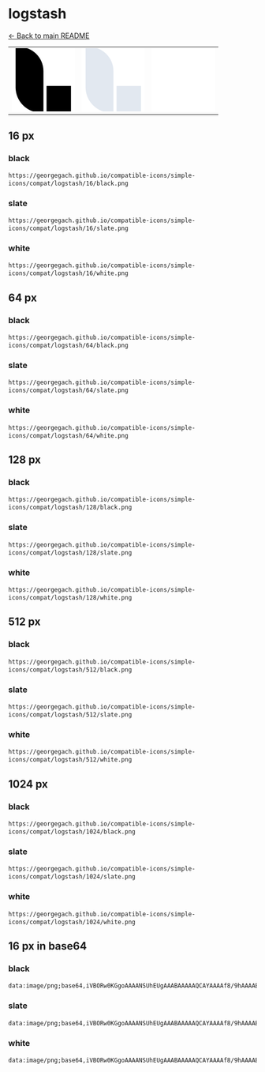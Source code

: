 # logstash

[← Back to main README](../../README.md)

<table><tr>
  <td><img src="./128/black.png" width="128" alt="logstash black icon" /></td>
  <td><img src="./128/slate.png" width="128" alt="logstash slate icon" /></td>
  <td><img src="./128/white.png" width="128" alt="logstash white icon" /></td>
</tr></table>

## 16 px

### black
```
https://georgegach.github.io/compatible-icons/simple-icons/compat/logstash/16/black.png
```

### slate
```
https://georgegach.github.io/compatible-icons/simple-icons/compat/logstash/16/slate.png
```

### white
```
https://georgegach.github.io/compatible-icons/simple-icons/compat/logstash/16/white.png
```

## 64 px

### black
```
https://georgegach.github.io/compatible-icons/simple-icons/compat/logstash/64/black.png
```

### slate
```
https://georgegach.github.io/compatible-icons/simple-icons/compat/logstash/64/slate.png
```

### white
```
https://georgegach.github.io/compatible-icons/simple-icons/compat/logstash/64/white.png
```

## 128 px

### black
```
https://georgegach.github.io/compatible-icons/simple-icons/compat/logstash/128/black.png
```

### slate
```
https://georgegach.github.io/compatible-icons/simple-icons/compat/logstash/128/slate.png
```

### white
```
https://georgegach.github.io/compatible-icons/simple-icons/compat/logstash/128/white.png
```

## 512 px

### black
```
https://georgegach.github.io/compatible-icons/simple-icons/compat/logstash/512/black.png
```

### slate
```
https://georgegach.github.io/compatible-icons/simple-icons/compat/logstash/512/slate.png
```

### white
```
https://georgegach.github.io/compatible-icons/simple-icons/compat/logstash/512/white.png
```

## 1024 px

### black
```
https://georgegach.github.io/compatible-icons/simple-icons/compat/logstash/1024/black.png
```

### slate
```
https://georgegach.github.io/compatible-icons/simple-icons/compat/logstash/1024/slate.png
```

### white
```
https://georgegach.github.io/compatible-icons/simple-icons/compat/logstash/1024/white.png
```

## 16 px in base64

### black
```
data:image/png;base64,iVBORw0KGgoAAAANSUhEUgAAABAAAAAQCAYAAAAf8/9hAAAABmJLR0QA/wD/AP+gvaeTAAAAt0lEQVQ4jaXTP2oCQRiH4cdVNipoZeMpUkVyCPFCKWy9SEoh1/AGdqLBkECIYKEQxU3hLkjcdVnnB8MwvDMv880fiPGNHdaY4VGFxFghuWgfGIYIEryjHyI44bVscXSD1fAUIoAmGiGCGh5CBKUJFmT1dQt4Bz28oP6PHTDmXOfa9TUm+MIAPznsE3GUDjYFO/hN+2MRy85gejG5UjLBBMsQwR4jLO4VwBzPeHP+G1u0Upb3mNrwB8uXMmUnDrkDAAAAAElFTkSuQmCC
```

### slate
```
data:image/png;base64,iVBORw0KGgoAAAANSUhEUgAAABAAAAAQCAYAAAAf8/9hAAAABmJLR0QA/wD/AP+gvaeTAAABBklEQVQ4jaWSwUoCARRFzx0lU9AwAnHK+oqij6g+o59o0bZF+74iaFe/0UJoV5YIk4ExlcE4zm2RQaWFjHfzFpd33ruPp3bbS9XVuCe5YjQQ7ko+3GjUr5lDAQDy0FAGh4adzFx2+/He/IApqZml47O7/lszJwCQ1oNxepofAAJvLwIAs2y7mB8QoCiKSvkBc2hhwFe+2h9+dZiV1jq95yMKFL4bNqOtxsqxbOshirvg8He34TGw9o2vEPUfphS9PNU2A0mGbDBrvEQyqemUaScwuYHEOSj5P+1sfR4xeT0Bd3IDWq3WezELDoxv820AhGHtZkRxF3whuDeOhcoAxtPPZFUAPgCuqWBuSBdL8gAAAABJRU5ErkJggg==
```

### white
```
data:image/png;base64,iVBORw0KGgoAAAANSUhEUgAAABAAAAAQCAYAAAAf8/9hAAAABmJLR0QA/wD/AP+gvaeTAAAAwklEQVQ4jaWSMWoCYRBG32jYaCBWaSSHsDJ4CMmFUtha5CqBXCM3sBMVRSEYSGEgEZ7NLsSwm1X/r5ni/fOY+RnUTH1Xd+pSfVN7nJpcMPc4K3WYIlBdqN26/sY/7B54ThEE0E8RALTUqxRBANcpgtokC4r9OhX8FrhTn4DmH/YDjFAjv8CybNQHdVvC1mrWiAiBj4oJvvO6r2LFH7z8enxWCsEYmF0siIgv4BGYXjoBETEBBsArMAc+gXaOy47pBuAAn+WhG9oSGRQAAAAASUVORK5CYII=
```

